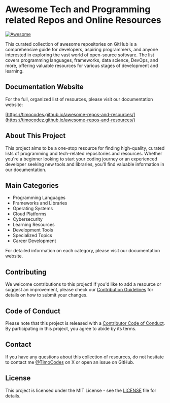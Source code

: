 # Awesome Tech and Programming related Repos and Online Resources

[![Awesome](https://awesome.re/badge.svg)](https://awesome.re)

This curated collection of awesome repositories on GitHub is a comprehensive guide for developers, aspiring programmers, and anyone interested in exploring the vast world of open-source software. The list covers programming languages, frameworks, data science, DevOps, and more, offering valuable resources for various stages of development and learning.

## Documentation Website

For the full, organized list of resources, please visit our documentation website:

[https://timocodes.github.io/awesome-repos-and-resources/](https://timocodez.github.io/awesome-repos-and-resources/)

## About This Project

This project aims to be a one-stop resource for finding high-quality, curated lists of programming and tech-related repositories and resources. Whether you're a beginner looking to start your coding journey or an experienced developer seeking new tools and libraries, you'll find valuable information in our documentation.

## Main Categories

- Programming Languages
- Frameworks and Libraries
- Operating Systems
- Cloud Platforms
- Cybersecurity
- Learning Resources
- Development Tools
- Specialized Topics
- Career Development

For detailed information on each category, please visit our documentation website.

## Contributing

We welcome contributions to this project! If you'd like to add a resource or suggest an improvement, please check our [Contribution Guidelines](CONTRIBUTING.md) for details on how to submit your changes.

## Code of Conduct

Please note that this project is released with a [Contributor Code of Conduct](CODE_OF_CONDUCT.md). By participating in this project, you agree to abide by its terms.

## Contact

If you have any questions about this collection of resources, do not hesitate to contact me [@TimoCodes](https://www.X.com/TimoCodes) on X or open an issue on GitHub.

## License

This project is licensed under the MIT License - see the [LICENSE](LICENSE) file for details.
